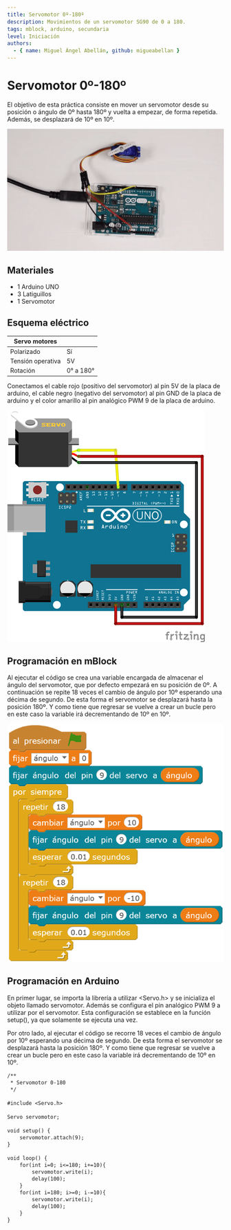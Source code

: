 ```yaml
---
title: Servomotor 0º-180º
description: Movimientos de un servomotor SG90 de 0 a 180.
tags: mblock, arduino, secundaria
level: Iniciación
authors:
  - { name: Miguel Ángel Abellán, github: migueabellan }
---
```


# Servomotor 0º-180º

El objetivo de esta práctica consiste en mover un servomotor desde su posición o ángulo de 0º hasta 180º y vuelta a empezar, de forma repetida. Además, se desplazará de 10º en 10º.

![](practica.gif)

## Materiales

- 1 Arduino UNO
- 3 Latiguillos
- 1 Servomotor

## Esquema eléctrico

| Servo motores      |                  |
| ------------------ | ---------------- |
| Polarizado         | Sí               |
| Tensión operativa  | 5V               |
| Rotación           | 0° a 180°        |

Conectamos el cable rojo (positivo del servomotor) al pin 5V de la placa de arduino, el cable negro (negativo del servomotor) al pin GND de la placa de arduino y el color amarillo al pin analógico PWM 9 de la placa de arduino.

![](fritzing.png)

## Programación en mBlock

Al ejecutar el código se crea una variable encargada de almacenar el ángulo del servomotor, que por defecto empezará en su posición de 0º. A continuación se repite 18 veces el cambio de ángulo por 10º esperando una décima de segundo. De esta forma el servomotor se desplazará hasta la posición 180º. Y como tiene que regresar se vuelve a crear un bucle pero en este caso la variable irá decrementando de 10º en 10º.

![](mblock.png)

## Programación en Arduino

En primer lugar, se importa la librería a utilizar <Servo.h> y se inicializa el objeto llamado servomotor. Además se configura el pin analógico PWM 9 a utilizar por el servomotor. Esta configuración se establece en la función setup(), ya que solamente se ejecuta una vez.

Por otro lado, al ejecutar el código se recorre 18 veces el cambio de ángulo por 10º esperando una décima de segundo. De esta forma el servomotor se desplazará hasta la posición 180º. Y como tiene que regresar se vuelve a crear un bucle pero en este caso la variable irá decrementando de 10º en 10º.

```
/**
 * Servomotor 0-180
 */

#include <Servo.h>

Servo servomotor;

void setup() {
    servomotor.attach(9);
}

void loop() {
    for(int i=0; i<=180; i+=10){
        servomotor.write(i);
        delay(100);
    }
    for(int i=180; i>=0; i-=10){
        servomotor.write(i);
        delay(100);
    }
}
```
